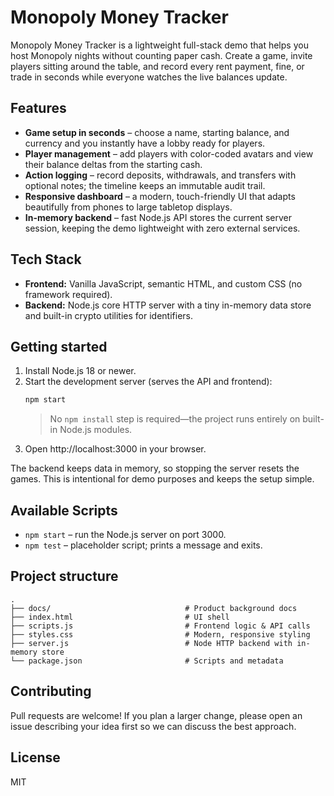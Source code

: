 # Monopoly Money Tracker

Monopoly Money Tracker is a lightweight full-stack demo that helps you host Monopoly nights without counting paper cash. Create a game, invite players sitting around the table, and record every rent payment, fine, or trade in seconds while everyone watches the live balances update.

## Features
- **Game setup in seconds** – choose a name, starting balance, and currency and you instantly have a lobby ready for players.
- **Player management** – add players with color-coded avatars and view their balance deltas from the starting cash.
- **Action logging** – record deposits, withdrawals, and transfers with optional notes; the timeline keeps an immutable audit trail.
- **Responsive dashboard** – a modern, touch-friendly UI that adapts beautifully from phones to large tabletop displays.
- **In-memory backend** – fast Node.js API stores the current server session, keeping the demo lightweight with zero external services.

## Tech Stack
- **Frontend:** Vanilla JavaScript, semantic HTML, and custom CSS (no framework required).
- **Backend:** Node.js core HTTP server with a tiny in-memory data store and built-in crypto utilities for identifiers.

## Getting started
1. Install Node.js 18 or newer.
2. Start the development server (serves the API and frontend):
   ```bash
   npm start
   ```
   > No `npm install` step is required—the project runs entirely on built-in Node.js modules.
3. Open http://localhost:3000 in your browser.

The backend keeps data in memory, so stopping the server resets the games. This is intentional for demo purposes and keeps the setup simple.

## Available Scripts
- `npm start` – run the Node.js server on port 3000.
- `npm test` – placeholder script; prints a message and exits.

## Project structure
```
.
├── docs/                              # Product background docs
├── index.html                         # UI shell
├── scripts.js                         # Frontend logic & API calls
├── styles.css                         # Modern, responsive styling
├── server.js                          # Node HTTP backend with in-memory store
└── package.json                       # Scripts and metadata
```

## Contributing
Pull requests are welcome! If you plan a larger change, please open an issue describing your idea first so we can discuss the best approach.

## License
MIT
